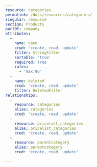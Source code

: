 ```yaml
---
resource: categories
permalink: /docs/resources/categories/
singular: resource
section: Products
partOf: company
attributes:
  -
    name: name
    crud: 'create, read, update'
    filter: StringFilter
    sortable: 'true'
    required: true
    rules:
      - 'max:96'
  -
    name: deleted
    crud: 'create, read, update'
    filter: DeletedFilter
relationships:
  -
    resource: categories
    alias: categories
    crud: 'create, read, update'
  -
    resource: pricelist_categories
    alias: pricelist_categories
    crud: 'create, read, update'
  -
    resource: parentcategory
    alias: parentcategory
    crud: 'create, read, update'

---
```

